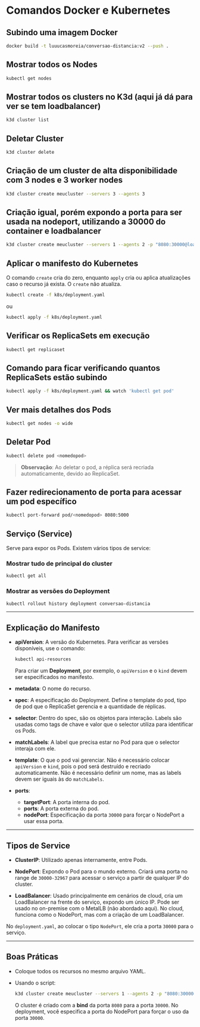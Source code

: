 # Comandos Docker e Kubernetes

## Subindo uma imagem Docker
```bash
docker build -t luuucasmoreia/conversao-distancia:v2 --push .
```

## Mostrar todos os Nodes
```bash
kubectl get nodes
```

## Mostrar todos os clusters no K3d (aqui já dá para ver se tem loadbalancer)
```bash
k3d cluster list
```

## Deletar Cluster
```bash
k3d cluster delete
```

## Criação de um cluster de alta disponibilidade com 3 nodes e 3 worker nodes
```bash
k3d cluster create meucluster --servers 3 --agents 3
```

## Criação igual, porém expondo a porta para ser usada na nodeport, utilizando a 30000 do container e loadbalancer
```bash
k3d cluster create meucluster --servers 1 --agents 2 -p "8080:30000@loadbalancer"
```

## Aplicar o manifesto do Kubernetes
O comando `create` cria do zero, enquanto `apply` cria ou aplica atualizações caso o recurso já exista. O `create` não atualiza.

```bash
kubectl create -f k8s/deployment.yaml
```
ou
```bash
kubectl apply -f k8s/deployment.yaml
```

## Verificar os ReplicaSets em execução
```bash
kubectl get replicaset
```

## Comando para ficar verificando quantos ReplicaSets estão subindo
```bash
kubectl apply -f k8s/deployment.yaml && watch 'kubectl get pod'
```

## Ver mais detalhes dos Pods
```bash
kubectl get nodes -o wide
```

## Deletar Pod
```bash
kubectl delete pod <nomedopod>
```
> **Observação**: Ao deletar o pod, a réplica será recriada automaticamente, devido ao ReplicaSet.

## Fazer redirecionamento de porta para acessar um pod específico
```bash
kubectl port-forward pod/<nomedopod> 8080:5000
```

## Serviço (Service)
Serve para expor os Pods. Existem vários tipos de service:

### Mostrar tudo de principal do cluster
```bash
kubectl get all
```

### Mostrar as versões do Deployment
```bash
kubectl rollout history deployment conversao-distancia
```

---

## Explicação do Manifesto

- **apiVersion**: A versão do Kubernetes. Para verificar as versões disponíveis, use o comando:
  ```bash
  kubectl api-resources
  ```
  Para criar um **Deployment**, por exemplo, o `apiVersion` e o `kind` devem ser especificados no manifesto.

- **metadata**: O nome do recurso.

- **spec**: A especificação do Deployment. Define o template do pod, tipo de pod que o ReplicaSet gerencia e a quantidade de réplicas.

- **selector**: Dentro do spec, são os objetos para interação. Labels são usadas como tags de chave e valor que o selector utiliza para identificar os Pods.

- **matchLabels**: A label que precisa estar no Pod para que o selector interaja com ele.

- **template**: O que o pod vai gerenciar. Não é necessário colocar `apiVersion` e `kind`, pois o pod será destruído e recriado automaticamente. Não é necessário definir um nome, mas as labels devem ser iguais às do `matchLabels`.

- **ports**:
  - **targetPort**: A porta interna do pod.
  - **ports**: A porta externa do pod.
  - **nodePort**: Especificação da porta `30000` para forçar o NodePort a usar essa porta.

---

## Tipos de Service

- **ClusterIP**: Utilizado apenas internamente, entre Pods.

- **NodePort**: Expondo o Pod para o mundo externo. Criará uma porta no range de `30000-32967` para acessar o serviço a partir de qualquer IP do cluster.

- **LoadBalancer**: Usado principalmente em cenários de cloud, cria um LoadBalancer na frente do serviço, expondo um único IP. Pode ser usado no on-premise com o MetalLB (não abordado aqui). No cloud, funciona como o NodePort, mas com a criação de um LoadBalancer.

No `deployment.yaml`, ao colocar o tipo `NodePort`, ele cria a porta `30000` para o serviço.

---

## Boas Práticas

- Coloque todos os recursos no mesmo arquivo YAML.

- Usando o script:
  ```bash
  k3d cluster create meucluster --servers 1 --agents 2 -p "8080:30000@loadbalancer"
  ```
  O cluster é criado com a **bind** da porta `8080` para a porta `30000`. No deployment, você especifica a porta do NodePort para forçar o uso da porta `30000`.
